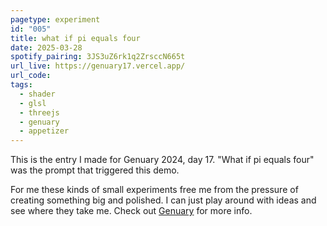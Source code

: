 ```yaml
---
pagetype: experiment
id: "005"
title: what if pi equals four
date: 2025-03-28
spotify_pairing: 3JS3uZ6rk1q2ZrsccN665t
url_live: https://genuary17.vercel.app/
url_code: 
tags: 
  - shader
  - glsl
  - threejs
  - genuary
  - appetizer
---
```


This is the entry I made for Genuary 2024, day 17. "What if pi equals four" was the prompt that triggered this demo. 

For me these kinds of small experiments free me from the pressure of creating something big and polished. I can just play around with ideas and see where they take me. Check out [Genuary](https://genuary.art/) for more info.